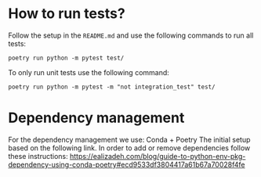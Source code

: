 # How to run tests?
Follow the setup in the `README.md` and use the following commands to run all tests:
```
poetry run python -m pytest test/
```

To only run unit tests use the following command:
```
poetry run python -m pytest -m "not integration_test" test/
```

# Dependency management
For the dependency management we use: Conda + Poetry
The initial setup based on the following link.
In order to add or remove dependencies follow these instructions:
https://ealizadeh.com/blog/guide-to-python-env-pkg-dependency-using-conda-poetry#ecd9533df3804417a61b67a70028f4fe
